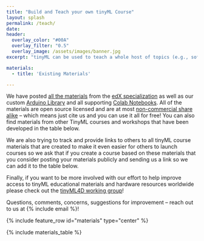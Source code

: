 ```yaml
---
title: "Build and Teach your own tinyML Course"
layout: splash
permalink: /teach/
date: 
header:
  overlay_color: "#00A"
  overlay_filter: "0.5"
  overlay_image: /assets/images/banner.jpg
excerpt: "tinyML can be used to teach a whole host of topics (e.g., software engineering, machine learning, embedded systems) at varying levels of prior knowledge. We want to help you design and teach your own tinyML course. To that end we've launched a couple of exciting projects you can find below to help build a community and resources for teaching all kinds of tinyML courses."

materials: 
  - title: 'Existing Materials'

---
```


We have posted [all the materials](https://github.com/tinyMLx/courseware/tree/master/edX) from the [edX specialization](https://www.edx.org/professional-certificate/harvardx-tiny-machine-learning) as well as our custom [Arduino Library](https://github.com/tinyMLx/arduino-library) and all supporting [Colab Notebooks](https://github.com/tinyMLx/colabs). All of the materials are open source licensed and are at most [non-commercial share alike](https://creativecommons.org/licenses/by-nc-sa/4.0/) – which means just cite us and you can use it all for free! You can also find materials from other TinyML courses and workshops that have been developed in the table below.

We are also trying to track and provide links to others to all tinyML course materials that are created to make it even easier for others to launch courses so we ask that if you create a course based on these materials that you consider posting your materials publicly and sending us a link so we can add it to the table below.

Finally, if you want to be more involved with our effort to help improve access to tinyML educational materials and hardware resources worldwide please check out the [tinyML4D working group](/4D/)!

Questions, comments, concerns, suggestions for improvement – reach out to us at {% include email %}!

{% include feature_row id="materials" type="center" %}

{% include materials_table %}
